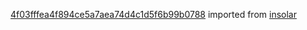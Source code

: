 [4f03fffea4f894ce5a7aea74d4c1d5f6b99b0788](https://github.com/insolar/insolar/commit/4f03fffea4f894ce5a7aea74d4c1d5f6b99b0788) imported from [insolar](https://github.com/insolar/insolar)
